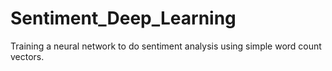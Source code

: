 # Sentiment_Deep_Learning
Training a neural network to do sentiment analysis using simple word count vectors.
